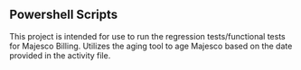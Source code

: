 ## Powershell Scripts

This project is intended for use to run the regression tests/functional tests for Majesco Billing.
Utilizes the aging tool to age Majesco based on the date provided in the activity file. 